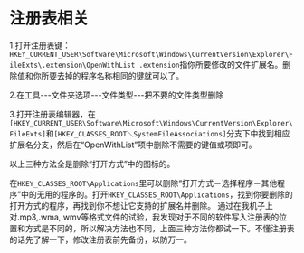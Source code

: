 # 注册表相关

1.打开注册表键：`HKEY_CURRENT_USER\Software\Microsoft\Windows\CurrentVersion\Explorer\FileExts\.extension\OpenWithList
.extension`指你所要修改的文件扩展名。删除值和你所要去掉的程序名称相同的键就可以了。

2.在工具---文件夹选项---文件类型---把不要的文件类型删除

3.打开注册表编辑器，在`[HKEY_CURRENT_USER\Software\Microsoft\Windows\CurrentVersion\Explorer\FileExts]`和`[HKEY_CLASSES_ROOT＼SystemFileAssociations]`分支下中找到相应扩展名分支，然后在“OpenWithList”项中删除不需要的键值或项即可。

以上三种方法全是删除“打开方式”中的图标的。

在`HKEY_CLASSES_ROOT\Applications`里可以删除“打开方式－选择程序－其他程序”中的无用的程序的。打开`HKEY_CLASSES_ROOT\Applications`，找到你要删除的打开方式的程序，再找到你不想让它支持的扩展名并删除。
通过在我机子上对.mp3,.wma,.wmv等格式文件的试验，我发现对于不同的软件写入注册表的位置和方式是不同的，所以解决方法也不同，上面三种方法你都试一下。不懂注册表的话先了解一下，修改注册表前先备份，以防万一。
